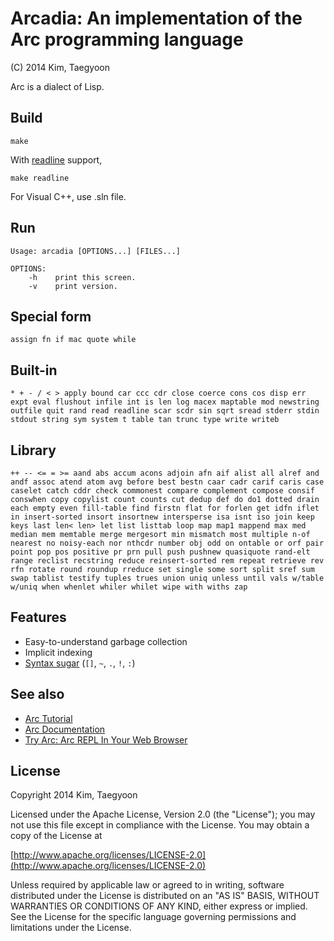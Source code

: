 # Arcadia: An implementation of the Arc programming language #

(C) 2014 Kim, Taegyoon

Arc is a dialect of Lisp.

## Build
```
make
```

With [readline](http://cnswww.cns.cwru.edu/php/chet/readline/rltop.html) support,
```
make readline
```

For Visual C++, use .sln file.

## Run
```
Usage: arcadia [OPTIONS...] [FILES...]

OPTIONS:
    -h    print this screen.
    -v    print version.
```

## Special form
`assign fn if mac quote while`

## Built-in
`* + - / < > apply bound car ccc cdr close coerce cons cos disp err expt eval flushout infile int is len log macex maptable mod newstring outfile quit rand read readline scar scdr sin sqrt sread stderr stdin stdout string sym system t table tan trunc type write writeb`

## Library
`++ -- <= = >= aand abs accum acons adjoin afn aif alist all alref and andf assoc atend atom avg before best bestn caar cadr carif caris case caselet catch cddr check commonest compare complement compose consif conswhen copy copylist count counts cut dedup def do do1 dotted drain each empty even fill-table find firstn flat for forlen get idfn iflet in insert-sorted insort insortnew intersperse isa isnt iso join keep keys last len< len> let list listtab loop map map1 mappend max med median mem memtable merge mergesort min mismatch most multiple n-of nearest no noisy-each nor nthcdr number obj odd on ontable or orf pair point pop pos positive pr prn pull push pushnew quasiquote rand-elt range reclist recstring reduce reinsert-sorted rem repeat retrieve rev rfn rotate round roundup rreduce set single some sort split sref sum swap tablist testify tuples trues union uniq unless until vals w/table w/uniq when whenlet whiler whilet wipe with withs zap`

## Features
* Easy-to-understand garbage collection
* Implicit indexing
* [Syntax sugar](http://arclanguage.github.io/ref/evaluation.html) (`[]`, `~`, `.`, `!`, `:`)

## See also
* [Arc Tutorial](http://old.ycombinator.com/arc/tut.txt)
* [Arc Documentation](http://arclanguage.github.io/ref/index.html)
* [Try Arc: Arc REPL In Your Web Browser](http://tryarc.org/)

## License ##

   Copyright 2014 Kim, Taegyoon

   Licensed under the Apache License, Version 2.0 (the "License");
   you may not use this file except in compliance with the License.
   You may obtain a copy of the License at

   [http://www.apache.org/licenses/LICENSE-2.0](http://www.apache.org/licenses/LICENSE-2.0)

   Unless required by applicable law or agreed to in writing, software
   distributed under the License is distributed on an "AS IS" BASIS,
   WITHOUT WARRANTIES OR CONDITIONS OF ANY KIND, either express or implied.
   See the License for the specific language governing permissions and
   limitations under the License.
